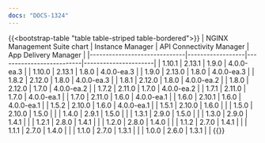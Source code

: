 ```yaml
---
docs: "DOCS-1324"
---
```


{{<bootstrap-table "table table-striped table-bordered">}}
| NGINX Management Suite chart | Instance Manager | API Connectivity Manager | App Delivery Manager |
|------------------------------|------------------|--------------------------|----------------------|
| 1.10.1                       | 2.13.1           | 1.9.0                    | 4.0.0-ea.3           |
| 1.10.0                       | 2.13.1           | 1.8.0                    | 4.0.0-ea.3           |
| 1.9.0                        | 2.13.0           | 1.8.0                    | 4.0.0-ea.3           |
| 1.8.2                        | 2.12.0           | 1.8.0                    | 4.0.0-ea.3           |
| 1.8.1                        | 2.12.0           | 1.8.0                    | 4.0.0-ea.2           |
| 1.8.0                        | 2.12.0           | 1.7.0                    | 4.0.0-ea.2           |
| 1.7.2                        | 2.11.0           | 1.7.0                    | 4.0.0-ea.2           |
| 1.7.1                        | 2.11.0           | 1.7.0                    | 4.0.0-ea.1           |
| 1.7.0                        | 2.11.0           | 1.6.0                    | 4.0.0-ea.1           |
| 1.6.0                        | 2.10.1           | 1.6.0                    | 4.0.0-ea.1           |
| 1.5.2                        | 2.10.0           | 1.6.0                    | 4.0.0-ea.1           |
| 1.5.1                        | 2.10.0           | 1.6.0                    |                      |
| 1.5.0                        | 2.10.0           | 1.5.0                    |                      |
| 1.4.0                        | 2.9.1            | 1.5.0                    |                      |
| 1.3.1                        | 2.9.0            | 1.5.0                    |                      |
| 1.3.0                        | 2.9.0            | 1.4.1                    |                      |
| 1.2.1                        | 2.8.0            | 1.4.1                    |                      |
| 1.2.0                        | 2.8.0            | 1.4.0                    |                      |
| 1.1.2                        | 2.7.0            | 1.4.1                    |                      |
| 1.1.1                        | 2.7.0            | 1.4.0                    |                      |
| 1.1.0                        | 2.7.0            | 1.3.1                    |                      |
| 1.0.0                        | 2.6.0            | 1.3.1                    |                      |
{{</bootstrap-table>}}
